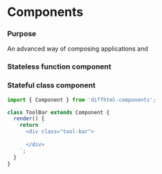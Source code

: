 # Components

### Purpose

An advanced way of composing applications and 

### Stateless function component

### Stateful class component

``` js
import { Component } from 'diffhtml-components';

class ToolBar extends Component {
  render() {
    return `
      <div class="tool-bar">
        
      </div>
    `;
  }
}
```
